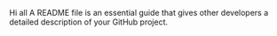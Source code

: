 Hi all
A README file is an essential guide that gives other developers a detailed description of your GitHub project.

